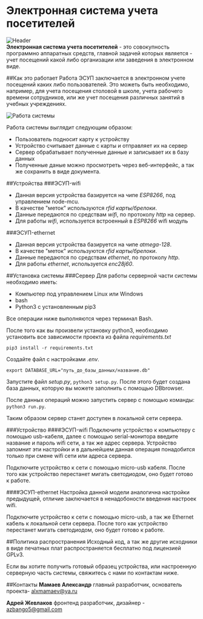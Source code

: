 # Электронная система учета посетителей
![Header](https://github.com/alxmamaev/image-storage/blob/master/escv/header.png)
<br>
**Электронная система учета посетителей** - это совокупность программно аппаратных средств, главной задачей которых является - учет посещений какой либо организации или заведения в электронном виде.

##Как это работает
  Работа ЭСУП заключается в электронном учете посещений каких либо пользователей. Это можеть быть необходимо, например, для учета посещения
столовой в школе, учета рабочего времени сотрудников, или же учет посещения различных занятий в учебных учреждениях.

![Работа системы](https://github.com/alxmamaev/image-storage/blob/master/escv/img_1.jpg)

 Работа системы выглядит следующим образом:
* Пользователь подносит карту к устройству
* Устройство считывает данные с карты и отправляет их на сервер
* Сервер обрабатывает полученные данные и записывает их в базу данных
* Полученные даные можно просмотреть через веб-интерфейс, а так же сохранить в виде документа.

##Устройства
###ЭСУП-wifi
* Данная версия устройства базируется на чипе *ESP8266*, под управлением node-mcu.
* В качестве "меток" используются *rfid карты/брелоки*.
* Данные передаются по средствам *wifi*, по протоколу *http* на сервер.
* Для работы *wifi*, используется встроенный в *ESP8266* wifi модуль

###ЭСУП-ethernet
* Данная версия устройства базируется на чипе *atmega-128*.
* В качестве "меток" используются *rfid карты/брелоки*.
* Данные передаются по средствам *ethernet*, по протоколу *http*.
* Для работы *ethernet*, используется *enc28j60*.


##Установка системы
###Сервер
Для работы серверной части системы необходимо иметь:
* Компьютер под управлением Linux или Windows
* bash
* Python3 с установленным pip3

Все операции ниже выполняются через терминал Bash.

После того как вы произвели установку python3, необходимо установить все зависимости проекта из файла *requirements.txt*


`pip3 install -r requirements.txt`


Создайте файл с настройками *.env*.
```
export DATABASE_URL="путь_до_базы_данных/название.db"
```
Запустите файл *setup.py*, `python3 setup.py`.
После этого будет создана база данных, которую вы можете заполнить с помощью DBbrowser.



После данных операций можно запустить сервер с помощью команды: `python3 run.py`.


Таким образом сервер станет доступен в локальной сети сервера.

###Устройство
####ЭСУП-wifi
Подключите устройство к компьютеру с помощью usb-кабеля, далее с помощью serial-монитора введите название и пароль wifi сети, а так же адрес сервера.
Устройство запомнит эти настройки и в дальнейшем данная операция понадобится только при смене wifi сети или адреса сервера.


Подключите устройство к сети с помощью micro-usb кабеля. После того как устройство перестанет мигать светодиодом, оно будет готово к работе.

####ЭСУП-ethernet
Настройка данной модели аналогична настройки предыдущей, отличие заключается в ненадобоности введения настроек wifi.

Подключите устройство к сети с помощью micro-usb, а так же Ethernet кабель к локальной сети сервера. После того как устройство перестанет мигать светодиодом, оно будет готово к работе.


##Политика распространения
Исходный код, а так же другие исходники в виде печатных плат распространяется бесплатно под лицензией GPLv3.


Если вы хотите получить готовый образец устройства, или настроенную серверную часть системы, свяжитесь с нами по контактам ниже.

##Контакты
**Мамаев Александр** главный разработчик, основатель проекта- alxmamaev@ya.ru


**Адрей Жевлаков** фронтенд разработчик, дизайнер - azbango5@gmail.com
